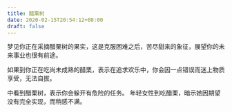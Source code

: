 ```yaml
---
title: 醋栗树
date: 2020-02-15T20:54:12+08:00
draft: false
---
```


梦见你正在采摘醋栗树的果实，这是克服困难之后，苦尽甜来的象征，展望你的未来事业也很有前途。

如果到你正在吃尚未成熟的醋栗，表示在追求欢乐中，你会因一点错误而迷上物质享受，无法自拔。

中看到醋栗树，表示你会躲开有危险的任务。
年轻女性到吃醋栗，暗示她因期望没有完全实现，而稍感不满。
